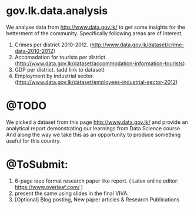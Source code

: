 # gov.lk.data.analysis
We analyse data from  http://www.data.gov.lk/  to get some insights for the betterment of the community.
Specifically following areas are of interest,
1. Crimes per district 2010-2012. (http://www.data.gov.lk/dataset/crime-data-2010-2012)
2. Accomadation for tourists per district. (http://www.data.gov.lk/dataset/accommodation-information-tourists)
3. GDP per district. (add link to dataset)
4. Employment by industrial sector. (http://www.data.gov.lk/dataset/employees-industrial-sector-2012)

# @TODO
We picked a dataset from this page  http://www.data.gov.lk/ and provide an analytical report demonstrating our learnings from Data Science course. And along the way we take this as an opportunity to produce something useful for this country.

# @ToSubmit:
1. 6-page ieee format research paper like report. ( Latex online editor: https://www.overleaf.com/ )
2. present the same using slides in the final VIVA.
3. [Optional] Blog posting, New paper articles & Research Publications
